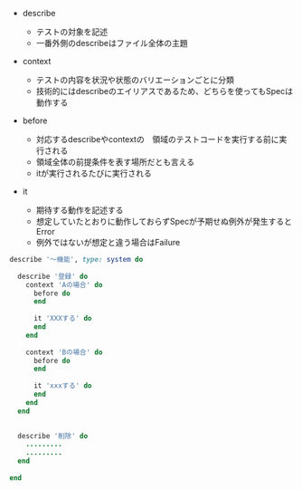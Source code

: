 - describe
  - テストの対象を記述
  - 一番外側のdescribeはファイル全体の主題

- context
  - テストの内容を状況や状態のバリエーションごとに分類
  - 技術的にはdescribeのエイリアスであるため、どちらを使ってもSpecは動作する

- before
  - 対応するdescribeやcontextの　領域のテストコードを実行する前に実行される
  - 領域全体の前提条件を表す場所だとも言える
  - itが実行されるたびに実行される

- it
  - 期待する動作を記述する
  - 想定していたとおりに動作しておらずSpecが予期せぬ例外が発生するとError
  - 例外ではないが想定と違う場合はFailure


```rb
describe '〜機能', type: system do
  
  describe '登録' do
    context 'Aの場合' do
      before do
      end
      
      it 'XXXする' do
      end
    end
    
    context 'Bの場合' do
      before do
      end
      
      it 'xxxする' do
      end
    end
  end

    
  describe '削除' do
    .........
    .........
  end
    
end
      
```

